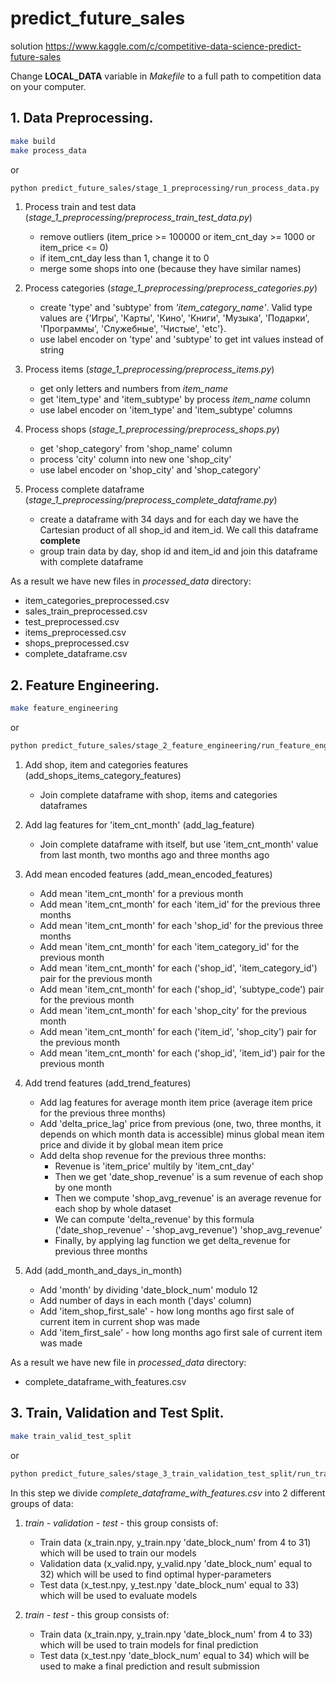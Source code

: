 # predict_future_sales
solution https://www.kaggle.com/c/competitive-data-science-predict-future-sales

Change **LOCAL_DATA** variable in *Makefile* to a full path to competition data on your computer.
## 1. Data Preprocessing.
```bash
make build
make process_data
```
or
```bash
python predict_future_sales/stage_1_preprocessing/run_process_data.py
```

1. Process train and test data (*stage_1_preprocessing/preprocess_train_test_data.py*)
    * remove outliers (item_price >= 100000 or item_cnt_day >= 1000 or item_price <= 0)
    * if item_cnt_day less than 1, change it to 0
    * merge some shops into one (because they have similar names)
   
2. Process categories (*stage_1_preprocessing/preprocess_categories.py*)  
   * create 'type' and 'subtype' from *'item_category_name'*. Valid type values are {'Игры', 'Карты', 'Кино', 'Книги', 'Музыка', 'Подарки', 'Программы', 'Служебные', 'Чистые', 'etc'}. 
   * use label encoder on 'type' and 'subtype' to get int values instead of string
   
3. Process items (*stage_1_preprocessing/preprocess_items.py*)
   * get only letters and numbers from *item_name*
   * get 'item_type' and 'item_subtype' by process *item_name* column
   * use label encoder on 'item_type' and 'item_subtype' columns

4. Process shops (*stage_1_preprocessing/preprocess_shops.py*)  
   * get 'shop_category' from 'shop_name' column
   * process 'city' column into new one 'shop_city'
   * use label encoder on 'shop_city' and 'shop_category'
   
5. Process complete dataframe (*stage_1_preprocessing/preprocess_complete_dataframe.py*)  
    * create a dataframe with 34 days and for each day we have the Cartesian product of all shop_id and item_id. We call this dataframe **complete**
    * group train data by day, shop id and item_id and join this dataframe with complete dataframe

As a result we have new files in *processed_data* directory:
* item_categories_preprocessed.csv
* sales_train_preprocessed.csv
* test_preprocessed.csv
* items_preprocessed.csv
* shops_preprocessed.csv  
* complete_dataframe.csv  

## 2. Feature Engineering.
```bash
make feature_engineering
```
or
```bash
python predict_future_sales/stage_2_feature_engineering/run_feature_engineering.py
```

1. Add shop, item and categories features (add_shops_items_category_features)
   * Join complete dataframe with shop, items and categories dataframes
   
2. Add lag features for 'item_cnt_month' (add_lag_feature)
   * Join complete dataframe with itself, but use 'item_cnt_month' value from last month, two months ago and three months ago
   
3. Add mean encoded features (add_mean_encoded_features)
   * Add mean 'item_cnt_month' for a previous month
   * Add mean 'item_cnt_month' for each 'item_id' for the previous three months
   * Add mean 'item_cnt_month' for each 'shop_id' for the previous three months
   * Add mean 'item_cnt_month' for each 'item_category_id' for the previous month
   * Add mean 'item_cnt_month' for each ('shop_id', 'item_category_id') pair for the previous month
   * Add mean 'item_cnt_month' for each ('shop_id', 'subtype_code') pair for the previous month
   * Add mean 'item_cnt_month' for each 'shop_city' for the previous month
   * Add mean 'item_cnt_month' for each ('item_id', 'shop_city') pair for the previous month
   * Add mean 'item_cnt_month' for each ('shop_id', 'item_id') pair for the previous month
   
4. Add trend features (add_trend_features)
   * Add lag features for average month item price (average item price for the previous three months)
   * Add 'delta_price_lag' price from previous (one, two, three months, it depends on which month data is accessible) minus global mean item price and divide it by global mean item price
   * Add delta shop revenue for the previous three months:
      * Revenue is 'item_price' multily by 'item_cnt_day'
      * Then we get 'date_shop_revenue' is a sum revenue of each shop by one month
      * Then we compute 'shop_avg_revenue' is an average revenue for each shop by whole dataset
      * We can compute 'delta_revenue' by this formula ('date_shop_revenue' - 'shop_avg_revenue') 'shop_avg_revenue'
      * Finally, by applying lag function we get delta_revenue for previous three months
   
5. Add (add_month_and_days_in_month)
   * Add 'month' by dividing 'date_block_num' modulo 12
   * Add number of days in each month ('days' column)
   * Add 'item_shop_first_sale' - how long months ago first sale of current item in current shop was made
   * Add 'item_first_sale' -  how long months ago first sale of current item was made
  
As a result we have new file in *processed_data* directory:
* complete_dataframe_with_features.csv  

## 3. Train, Validation and Test Split.
```bash
make train_valid_test_split
```
or
```bash
python predict_future_sales/stage_3_train_validation_test_split/run_train_validation_test_split.py
```
In this step we divide *complete_dataframe_with_features.csv* into 2 different groups of data:
1. *train - validation - test* - this group consists of:
   * Train data (x_train.npy, y_train.npy 'date_block_num' from 4 to 31) which will be used to train our models
   * Validation data (x_valid.npy, y_valid.npy 'date_block_num' equal to 32) which will be used to find optimal hyper-parameters
   * Test data (x_test.npy, y_test.npy 'date_block_num' equal to 33) which will be used to evaluate models
   
2. *train - test* - this group consists of:
   * Train data (x_train.npy, y_train.npy 'date_block_num' from 4 to 33) which will be used to train models for final prediction
   * Test data (x_test.npy 'date_block_num' equal to 34) which will be used to make a final prediction and result submission
   